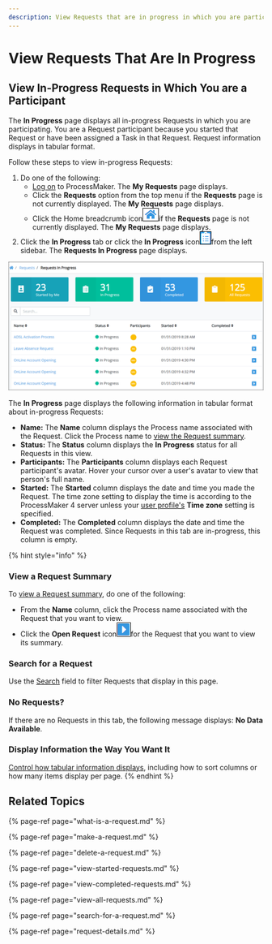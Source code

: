 ```yaml
---
description: View Requests that are in progress in which you are participating.
---
```


# View Requests That Are In Progress

## View In-Progress Requests in Which You are a Participant

The **In Progress** page displays all in-progress Requests in which you are participating. You are a Request participant because you started that Request or have been assigned a Task in that Request. Request information displays in tabular format.

Follow these steps to view in-progress Requests:

1. Do one of the following:
   * [Log on](../log-in.md#log-in) to ProcessMaker. The **My Requests** page displays.
   * Click the **Requests** option from the top menu if the **Requests** page is not currently displayed. The **My Requests** page displays.
   * Click the Home breadcrumb icon![](../../.gitbook/assets/home-breadcrumb-icon.png)if the **Requests** page is not currently displayed. The **My Requests** page displays.
2. Click the **In Progress** tab or click the **In Progress** icon![](../../.gitbook/assets/in-progress-icon-request.png)from the left sidebar. The **Requests In Progress** page displays.

![&quot;Requests In Progress&quot; page displays in-progress Requests in which you participated](../../.gitbook/assets/in-progress-request.png)

The **In Progress** page displays the following information in tabular format about in-progress Requests:

* **Name:** The **Name** column displays the Process name associated with the Request. Click the Process name to [view the Request summary](request-details.md#information-for-in-progress-requests).
* **Status:** The **Status** column displays the **In Progress** status for all Requests in this view.
* **Participants:** The **Participants** column displays each Request participant's avatar. Hover your cursor over a user's avatar to view that person's full name.
* **Started:** The **Started** column displays the date and time you made the Request. The time zone setting to display the time is according to the ProcessMaker 4 server unless your [user profile's](../profile-settings.md#change-your-profile-settings) **Time zone** setting is specified.
* **Completed:** The **Completed** column displays the date and time the Request was completed. Since Requests in this tab are in-progress, this column is empty.

{% hint style="info" %}
### View a Request Summary

To [view a Request summary](request-details.md), do one of the following:

* From the **Name** column, click the Process name associated with the Request that you want to view.
* Click the **Open Request** icon![](../../.gitbook/assets/open-request-icon-requests.png)for the Request that you want to view its summary.

### Search for a Request

Use the [Search](search-for-a-request.md) field to filter Requests that display in this page.

### No Requests?

If there are no Requests in this tab, the following message displays: **No Data Available**.

### Display Information the Way You Want It

[Control how tabular information displays](../control-how-requests-display-in-a-tab.md), including how to sort columns or how many items display per page.
{% endhint %}

## Related Topics

{% page-ref page="what-is-a-request.md" %}

{% page-ref page="make-a-request.md" %}

{% page-ref page="delete-a-request.md" %}

{% page-ref page="view-started-requests.md" %}

{% page-ref page="view-completed-requests.md" %}

{% page-ref page="view-all-requests.md" %}

{% page-ref page="search-for-a-request.md" %}

{% page-ref page="request-details.md" %}

